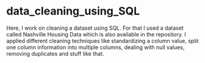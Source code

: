 # data_cleaning_using_SQL
Here, I work on cleaning a dataset using SQL. For that I used a dataset called Nashville Housing Data which is also available in the repository. I applied different cleaning techniques like standardizing a column value, split one column information into multiple columns, dealing with null values, removing duplicates and stuff like that. 
